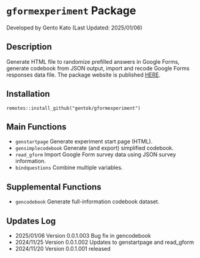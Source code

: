 # <code>gformexperiment</code> Package
Developed by Gento Kato (Last Updated: 2025/01/06) 

## Description

Generate HTML file to randomize prefilled answers in Google Forms, generate codebook from JSON output, import and recode Google Forms responses data file. The package website is published [HERE](https://gentok.github.io/gformexperiment/).

## Installation

<code>remotes::install_github("gentok/gformexperiment")</code>

## Main Functions

* <code>genstartpage</code> Generate experiment start page (HTML).
* <code>gensimplecodebook</code> Generate (and export) simplified codebook.
* <code>read_gform</code> Import Google Form survey data using JSON survey information.
* <code>bindquestions</code> Combine multiple variables.

## Supplemental Functions

* <code>gencodebook</code> Generate full-information codebook dataset.

## Updates Log

* 2025/01/06 Version 0.0.1.003 Bug fix in gencodebook
* 2024/11/25 Version 0.0.1.002 Updates to genstartpage and read_gform
* 2024/11/20 Version 0.0.1.001 released
